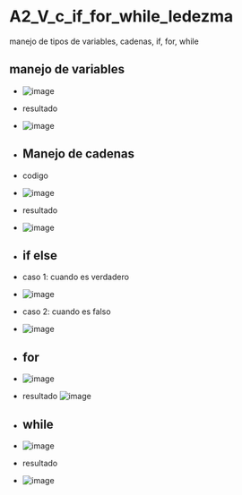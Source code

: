 # A2_V_c_if_for_while_ledezma
manejo de tipos de variables, cadenas, if, for, while
## manejo de variables
- ![image](https://github.com/user-attachments/assets/2a49788d-e42f-422d-b6c5-9f652977f2de)
- resultado
- ![image](https://github.com/user-attachments/assets/a4da74a2-8209-4a6f-b7a1-673cde8ba527)
- ## Manejo de cadenas
- codigo
- ![image](https://github.com/user-attachments/assets/485b5237-90cf-46ad-a974-a4047e22d7e2)
- resultado
- ![image](https://github.com/user-attachments/assets/0e7dcdc4-b71e-4a74-89f8-e2e7095b8d60)
- ## if else
- caso 1: cuando es verdadero
- ![image](https://github.com/user-attachments/assets/25703db3-196e-4b47-87e9-d5640de65af5)
- caso 2: cuando es falso
- ![image](https://github.com/user-attachments/assets/699ff1e4-4230-457d-a8b6-afaeb3762e97)
- ## for
- ![image](https://github.com/user-attachments/assets/4b51de60-6d0b-4583-b4c4-4ea084e532f1)

- resultado
![image](https://github.com/user-attachments/assets/b91066e7-8a97-4f69-8d18-bf1df65ee87d)

- ## while
- ![image](https://github.com/user-attachments/assets/20b5cf5d-c6ba-4021-a1d7-477511e7f94a)

- resultado
- ![image](https://github.com/user-attachments/assets/ef8162a9-2445-4f8c-97d5-a064f7ce1e9e)








